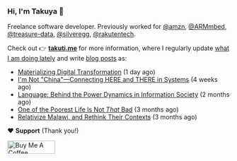 ### Hi, I'm Takuya 👋

Freelance software developer. Previously worked for [@amzn](https://github.com/amzn), [@ARMmbed](https://github.com/ARMmbed), [@treasure-data](https://github.com/treasure-data), [@silveregg](https://github.com/silveregg), [@rakutentech](https://github.com/rakutentech).

Check out 👉 **[takuti.me](https://takuti.me/)** for more information, where I regularly update [what I am doing lately](https://takuti.me/now/) and write [blog posts](https://takuti.me/note/) as:


- [Materializing Digital Transformation](https://takuti.me/note/materializing-dx/) (1 day ago)
- [I&#39;m Not &#34;China&#34;—Connecting HERE and THERE in Systems](https://takuti.me/note/my-identity-in-malawi/) (4 weeks ago)
- [Language: Behind the Power Dynamics in Information Society](https://takuti.me/note/power-of-language/) (2 months ago)
- [One of the Poorest Life Is Not *That* Bad](https://takuti.me/note/malawian-personal-finance/) (3 months ago)
- [Relativize Malawi, and Rethink Their Contexts](https://takuti.me/note/relativize-and-contextualize/) (3 months ago)

❤️ **Support** (Thank you!)

<a href="https://www.buymeacoffee.com/takuti" target="_blank"><img src="https://cdn.buymeacoffee.com/buttons/v2/default-yellow.png" alt="Buy Me A Coffee" style="height: 30px !important;width: 108px !important;" ></a>
